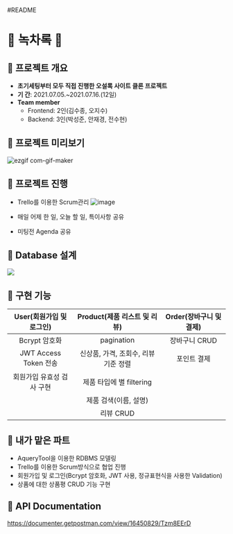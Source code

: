 #README
# 🍵 녹차록 🍵

## 📍 프로젝트 개요
- **초기세팅부터 모두 직접 진행한 오설록 사이트 클론 프로젝트**
- **기 간**: 2021.07.05.~2021.07.16.(12일)
- **Team member**
  - Frontend: 2인(김수종, 오지수)
  - Backend: 3인(박성준, 안재경, 전수현)

## 📍 프로젝트 미리보기
![ezgif com-gif-maker](https://user-images.githubusercontent.com/74139727/126070910-dd2c6151-0245-436d-a2ab-12d2e0653079.gif)

## 📍 프로젝트 진행
- Trello를 이용한 Scrum관리
![image](https://user-images.githubusercontent.com/83414688/126182756-d41897ff-1e65-4201-a099-1edae691d2cc.png)

- 매일 어제 한 일, 오늘 할 일, 특이사항 공유
- 미팅전 Agenda 공유 

## 📍 Database 설계
![](https://images.velog.io/images/anjaekk/post/47adf0ea-2c4f-48f1-b8cc-d6590b3cc62e/image.png)

## 📍 구현 기능
|User(회원가입 및 로그인)|Product(제품 리스트 및 리뷰)|Order(장바구니 및 결제)|
|:-:|:-:|:-:|
|Bcrypt 암호화|pagination|장바구니 CRUD|
|JWT Access Token 전송|신상품, 가격, 조회수, 리뷰 기준 정렬|포인트 결제|
|회원가입 유효성 검사 구현|제품 타입에 별 filtering|
||제품 검색(이름, 설명)|
||리뷰 CRUD||

## 📍 내가 맡은 파트
- AqueryTool을 이용한 RDBMS 모델링
- Trello를 이용한 Scrum방식으로 협업 진행
- 회원가입 및 로그인(Bcrypt 암호화, JWT 사용, 정규표현식을 사용한 Validation)
- 상품에 대한 상품평 CRUD 기능 구현

## 📍 API Documentation
https://documenter.getpostman.com/view/16450829/Tzm8EErD
